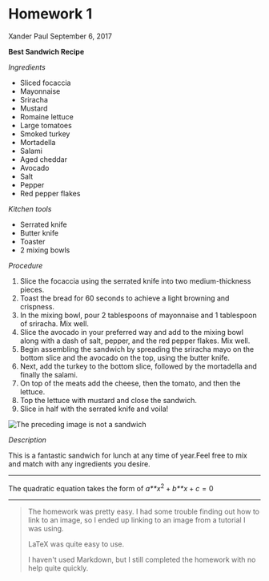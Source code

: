 Homework 1
================
Xander Paul
September 6, 2017

**Best Sandwich Recipe**

*Ingredients*

-   Sliced focaccia
-   Mayonnaise
-   Sriracha
-   Mustard
-   Romaine lettuce
-   Large tomatoes
-   Smoked turkey
-   Mortadella
-   Salami
-   Aged cheddar
-   Avocado
-   Salt
-   Pepper
-   Red pepper flakes

*Kitchen tools*

-   Serrated knife
-   Butter knife
-   Toaster
-   2 mixing bowls

*Procedure*

1.  Slice the focaccia using the serrated knife into two medium-thickness pieces.
2.  Toast the bread for 60 seconds to achieve a light browning and crispness.
3.  In the mixing bowl, pour 2 tablespoons of mayonnaise and 1 tablespoon of sriracha. Mix well.
4.  Slice the avocado in your preferred way and add to the mixing bowl along with a dash of salt, pepper, and the red pepper flakes. Mix well.
5.  Begin assembling the sandwich by spreading the sriracha mayo on the bottom slice and the avocado on the top, using the butter knife.
6.  Next, add the turkey to the bottom slice, followed by the mortadella and finally the salami.
7.  On top of the meats add the cheese, then the tomato, and then the lettuce.
8.  Top the lettuce with mustard and close the sandwich.
9.  Slice in half with the serrated knife and voila!

![The preceding image is not a sandwich](http://octodex.github.com/images/founding-father.jpg)

*Description*

This is a fantastic sandwich for lunch at any time of year.Feel free to mix and match with any ingredients you desire.

------------------------------------------------------------------------

The quadratic equation takes the form of *a**x*<sup>2</sup> + *b**x* + *c* = 0

------------------------------------------------------------------------

> The homework was pretty easy. I had some trouble finding out how to link to an image, so I ended up linking to an image from a tutorial I was using.
>
> LaTeX was quite easy to use.
>
> I haven't used Markdown, but I still completed the homework with no help quite quickly.
